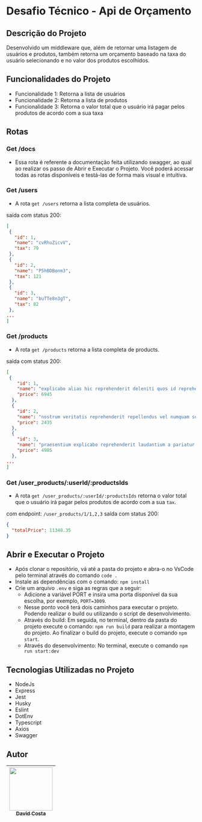 # Desafio Técnico - Api de Orçamento

## Descrição do Projeto

Desenvolvido um middleware que, além de retornar uma listagem de usuários e produtos, também retorna um orçamento baseado na taxa do usuário selecionando e no valor dos produtos escolhidos.

## Funcionalidades do Projeto

- Funcionalidade 1: Retorna a lista de usuários
- Funcionalidade 2: Retorna a lista de produtos
- Funcionalidade 3: Retorna o valor total que o usuário irá pagar pelos produtos de acordo com a sua taxa

## Rotas

### Get /docs

- Essa rota é referente a documentação feita utilizando swagger, ao qual ao realizar os passo de Abrir e Executar o Projeto. Você poderá acessar todas as rotas disponíveis e testá-las de forma mais visual e intuitiva.

### Get /users

- A rota `get /users` retorna a lista completa de usuários.

saída com status 200:

```json
[
 {
   "id": 1,
   "name": "cvRhuZicvV",
   "tax": 79
 },
 {
   "id": 2,
   "name": "P5hBDBonm3",
   "tax": 121
 },
 {
   "id": 3,
   "name": "buTTe8n3gT",
   "tax": 82
 },
...
]
```

### Get /products

- A rota `get /products` retorna a lista completa de products.

saída com status 200:

```json
[
 {
    "id": 1,
    "name": "explicabo alias hic reprehenderit deleniti quos id reprehenderit consequuntur ipsam iure voluptatem ea culpa excepturi ducimus repudiandae ab",
    "price": 6945
  },
  {
    "id": 2,
    "name": "nostrum veritatis reprehenderit repellendus vel numquam soluta ex inventore ex",
    "price": 2435
  },
  {
    "id": 3,
    "name": "praesentium explicabo reprehenderit laudantium a pariatur ab sit pariatur quos",
    "price": 4985
  },
...
]
```

### Get /user_products/:userId/:productsIds

- A rota `get /user_products/:userId/:productsIds` retorna o valor total que o usuário irá pagar pelos produtos de acordo com a sua `tax`.

com endpoint: `/user_products/1/1,2,3`
saída com status 200:

```json
{
  "totalPrice": 11348.35
}
```

## Abrir e Executar o Projeto

- Após clonar o repositório, vá até a pasta do projeto e abra-o no VsCode pelo terminal através do comando `code .`
- Instale as dependências com o comando: `npm install`
- Crie um arquivo `.env` e siga as regras que a seguir:
  - Adicione a variável PORT e insira uma porta disponível da sua escolha, por exemplo, `PORT=3009`.
  - Nesse ponto você terá dois caminhos para executar o projeto. Podendo realizar o build ou utilizando o script de desenvolvimento.
  - Através do build: Em seguida, no terminal, dentro da pasta do projeto execute o comando: `npm run build` para realizar a montagem do projeto. Ao finalizar o build do projeto, execute o comando `npm start`.
  - Através do desenvolvimento: No terminal, execute o comando `npm run start:dev`

## Tecnologias Utilizadas no Projeto

- NodeJs
- Express
- Jest
- Husky
- Eslint
- DotEnv
- Typescript
- Axios
- Swagger

## Autor

| [<img src="https://avatars.githubusercontent.com/u/65208891?s=400&u=a019a169e12cb45b26bfa1d56559b52d73f57560&v=4" width=115><br><sub>David Costa </sub>](https://github.com/Zevid-Lucas) |
| :--------------------------------------------------------------------------------------------------------------------------------------------------------------------------------------: |
